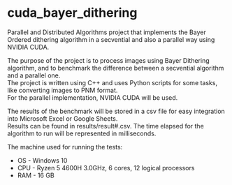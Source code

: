 # cuda_bayer_dithering
Parallel and Distributed Algorithms project that implements the Bayer Ordered dithering algorithm in a secvential and also a parallel way using NVIDIA CUDA.

The purpose of the project is to process images using Bayer Dithering algorithm, and to benchmark the difference between a secvential algorithm and a parallel one. <br/>
The project is written using C++ and uses Python scripts for some tasks, like converting images to PNM format. <br/>
For the parallel implementation, NVIDIA CUDA will be used. <br/>

The results of the benchmark will be stored in a csv file for easy integration into Microsoft Excel or Google Sheets. <br/>
Results can be found in results/result#.csv. The time elapsed for the algorithm to run will be represented in milliseconds. <br/>

The machine used for running the tests:
* OS  - Windows 10
* CPU - Ryzen 5 4600H 3.0GHz, 6 cores, 12 logical processors
* RAM - 16 GB